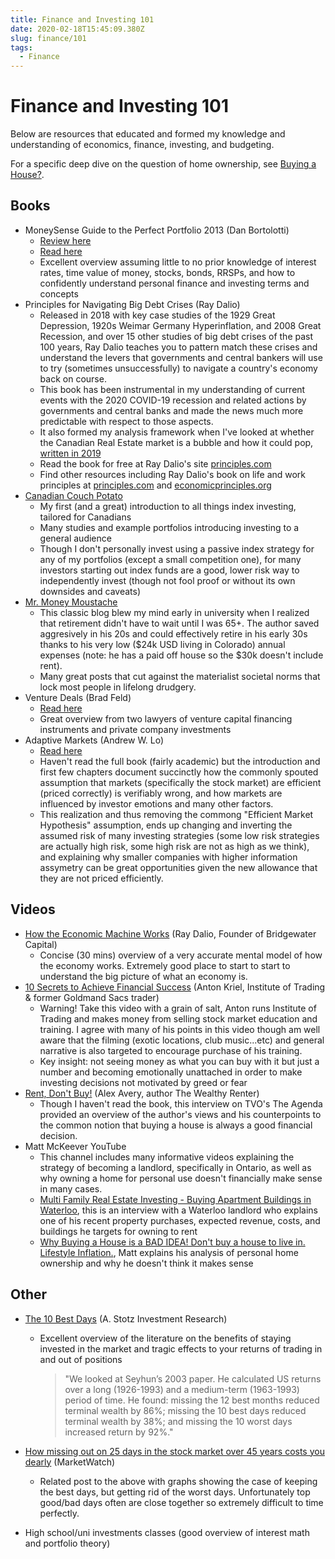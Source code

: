 ```yaml
---
title: Finance and Investing 101
date: 2020-02-18T15:45:09.380Z
slug: finance/101
tags:
  - Finance
---
```


# Finance and Investing 101

Below are resources that educated and formed my knowledge and understanding of economics, finance, investing, and budgeting.

For a specific deep dive on the question of home ownership, see [Buying a House?](/finance/real-estate).

## Books

- MoneySense Guide to the Perfect Portfolio 2013 (Dan Bortolotti)
  - [Review here](/blog/books-part-3)
  - [Read here](https://cloud.alexanders.xyz/s/sTSKWL6kSoTD7jW)
  - Excellent overview assuming little to no prior knowledge of interest rates, time value of money, stocks, bonds, RRSPs, and how to confidently understand personal finance and investing terms and concepts
- Principles for Navigating Big Debt Crises (Ray Dalio)
  - Released in 2018 with key case studies of the 1929 Great Depression, 1920s Weimar Germany Hyperinflation, and 2008 Great Recession, and over 15 other studies of big debt crises of the past 100 years, Ray Dalio teaches you to pattern match these crises and understand the levers that governments and central bankers will use to try (sometimes unsuccessfully) to navigate a country's economy back on course.
  - This book has been instrumental in my understanding of current events with the 2020 COVID-19 recession and related actions by governments and central banks and made the news much more predictable with respect to those aspects.
  - It also formed my analysis framework when I've looked at whether the Canadian Real Estate market is a bubble and how it could pop, [written in 2019](/finance/2019-state-of-canadian-real-estate)
  - Read the book for free at Ray Dalio's site [principles.com](https://www.principles.com/big-debt-crises/)
  - Find other resources including Ray Dalio's book on life and work principles at [principles.com](https://www.principles.com/) and [economicprinciples.org](https://economicprinciples.org/)
- [Canadian Couch Potato](https://canadiancouchpotato.com/)
  - My first (and a great) introduction to all things index investing, tailored for Canadians
  - Many studies and example portfolios introducing investing to a general audience
  - Though I don't personally invest using a passive index strategy for any of my portfolios (except a small competition one), for many investors starting out index funds are a good, lower risk way to independently invest (though not fool proof or without its own downsides and caveats)
- [Mr. Money Moustache](https://www.mrmoneymustache.com/category/mmm-classics/)
  - This classic blog blew my mind early in university when I realized that retirement didn't have to wait until I was 65+. The author saved aggresively in his 20s and could effectively retire in his early 30s thanks to his very low ($24k USD living in Colorado) annual expenses (note: he has a paid off house so the $30k doesn't include rent).
  - Many great posts that cut against the materialist societal norms that lock most people in lifelong drudgery.
- Venture Deals (Brad Feld)
  - [Read here](https://cloud.alexanders.xyz/s/MtYd9kSejpB8iKq)
  - Great overview from two lawyers of venture capital financing instruments and private company investments
- Adaptive Markets (Andrew W. Lo)
  - [Read here](https://cloud.alexanders.xyz/s/26MA6P2amrSJAAw)
  - Haven't read the full book (fairly academic) but the introduction and first few chapters document succinctly how the commonly spouted assumption that markets (specifically the stock market) are efficient (priced correctly) is verifiably wrong, and how markets are influenced by investor emotions and many other factors.
  - This realization and thus removing the commong "Efficient Market Hypothesis" assumption, ends up changing and inverting the assumed risk of many investing strategies (some low risk strategies are actually high risk, some high risk are not as high as we think), and explaining why smaller companies with higher information assymetry can be great opportunities given the new allowance that they are not priced efficiently.

## Videos

- [How the Economic Machine Works](https://youtu.be/PHe0bXAIuk0) (Ray Dalio, Founder of Bridgewater Capital)
  - Concise (30 mins) overview of a very accurate mental model of how the economy works. Extremely good place to start to start to understand the big picture of what an economy is.
- [10 Secrets to Achieve Financial Success](https://youtu.be/4a51wQAOGR4) (Anton Kriel, Institute of Trading & former Goldmand Sacs trader)
  - Warning! Take this video with a grain of salt, Anton runs Institute of Trading and makes money from selling stock market education and training. I agree with many of his points in this video though am well aware that the filming (exotic locations, club music...etc) and general narrative is also targeted to encourage purchase of his training.
  - Key insight: not seeing money as what you can buy with it but just a number and becoming emotionally unattached in order to make investing decisions not motivated by greed or fear
- [Rent, Don't Buy!](https://youtu.be/Oj2WNHNQSbM) (Alex Avery, author The Wealthy Renter)
  - Though I haven't read the book, this interview on TVO's The Agenda provided an overview of the author's views and his counterpoints to the common notion that buying a house is always a good financial decision.
- Matt McKeever YouTube
  - This channel includes many informative videos explaining the strategy of becoming a landlord, specifically in Ontario, as well as why owning a home for personal use doesn't financially make sense in many cases.
  - [Multi Family Real Estate Investing - Buying Apartment Buildings in Waterloo](https://youtu.be/QEzkxGwjip0), this is an interview with a Waterloo landlord who explains one of his recent property purchases, expected revenue, costs, and buildings he targets for owning to rent
  - [Why Buying a House is a BAD IDEA! Don't buy a house to live in. Lifestyle Inflation.](https://youtu.be/-em-ial9xoc), Matt explains his analysis of personal home ownership and why he doesn't think it makes sense

## Other

- [The 10 Best Days](https://becomeabetterinvestor.net/the-10-best-days/) (A. Stotz Investment Research)
  - Excellent overview of the literature on the benefits of staying invested in the market and tragic effects to your returns of trading in and out of positions
    > "We looked at Seyhun’s 2003 paper. He calculated US returns over a long (1926-1993) and a medium-term (1963-1993) period of time. He found: missing the 12 best months reduced terminal wealth by 86%; missing the 10 best days reduced terminal wealth by 38%; and missing the 10 worst days increased return by 92%."
- [How missing out on 25 days in the stock market over 45 years costs you dearly](https://www.marketwatch.com/story/how-missing-out-on-25-days-in-the-stock-market-over-45-years-costs-you-dearly-2016-01-25) (MarketWatch)

  - Related post to the above with graphs showing the case of keeping the best days, but getting rid of the worst days. Unfortunately top good/bad days often are close together so extremely difficult to time perfectly.

- High school/uni investments classes (good overview of interest math and portfolio theory)
